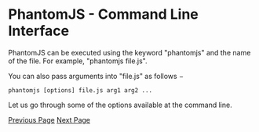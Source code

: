 # PhantomJS - Command Line Interface
PhantomJS can be executed using the keyword "phantomjs" and the name of the file. For example, "phantomjs file.js".

You can also pass arguments into "file.js" as follows −

```
phantomjs [options] file.js arg1 arg2 ...
```
Let us go through some of the options available at the command line.


[Previous Page](../phantomjs/phantomjs_web_server_module_methods.md) [Next Page](../phantomjs/phantomjs_screen_capture.md) 
